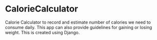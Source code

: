 # CalorieCalculator
 Calorie Calculator to record and estimate number of calories we need to consume daily. This app can also provide guidelines for gaining or losing weight.
This is created using Django.
